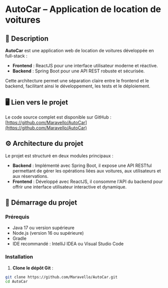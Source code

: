 # AutoCar – Application de location de voitures

## 🧰 Description

**AutoCar** est une application web de location de voitures développée en full-stack :

- **Frontend** : ReactJS pour une interface utilisateur moderne et réactive.
- **Backend** : Spring Boot pour une API REST robuste et sécurisée.

Cette architecture permet une séparation claire entre le frontend et le backend, facilitant ainsi le développement, les tests et le déploiement.

## 🖥️ Lien vers le projet

Le code source complet est disponible sur GitHub :  
[https://github.com/Maravello/AutoCar](https://github.com/Maravello/AutoCar)

## ⚙️ Architecture du projet

Le projet est structuré en deux modules principaux :

- **Backend** : Implémenté avec Spring Boot, il expose une API RESTful permettant de gérer les opérations liées aux voitures, aux utilisateurs et aux réservations.
- **Frontend** : Développé avec ReactJS, il consomme l'API du backend pour offrir une interface utilisateur interactive et dynamique.

## 🚀 Démarrage du projet

### Prérequis

- Java 17 ou version supérieure
- Node.js (version 16 ou supérieure)
- Gradle
- IDE recommandé : IntelliJ IDEA ou Visual Studio Code

### Installation

1. **Clone le dépôt Git** :

```bash
git clone https://github.com/Maravello/AutoCar.git
cd AutoCar
